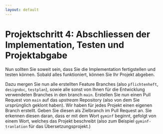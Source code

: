 ```yaml
---
layout: default
---
```

# Projektschritt 4: Abschliessen der Implementation, Testen und Projektabgabe

Nun sollten Sie soweit sein, dass Sie die Implementation fertigstellen und testen können.
Sobald alles funktioniert, können Sie Ihr Projekt abgeben.  

Dazu mergen Sie nun alle erstellten Feature Branches (also ```pflichtenheft```, ```designdoc```, ```testplan```), sowie alle sonst von Ihnen für die Entwicklung verwendeten Branches in den branch ```main```.
Erstellen Sie nun einen Pull Request von ```main``` auf das *upstream* Repository (also von dem Sie ursprünglich geklont haben). Wir haben für jedes Projekt einen eigenen Branch erstellt. Geben Sie diesen als Zielbranch im Pull Request an. Sie erkennen diesen daran, dass er mit dem Wort `gyminf` beginnt, gefolgt
von einem Wort, welches das Projekt beschreibt (also zum Beispiel `gyminf-tranlation` für das Übersetzungsprojekt.)



